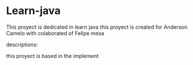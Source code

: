 # Learn-java
This proyect is dedicated in  learn java
this proyect is created for Anderson Camelo  with colaborated of Felipe mesa


descriptions:

this proyect is based in the implement 